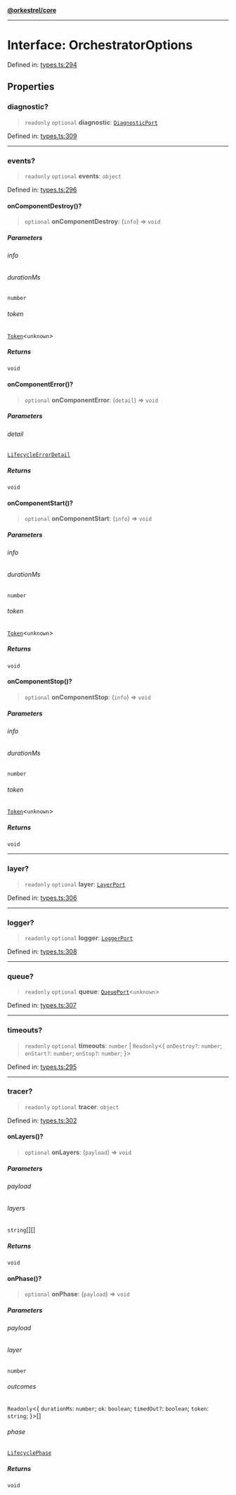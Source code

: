 [**@orkestrel/core**](../index.md)

***

# Interface: OrchestratorOptions

Defined in: [types.ts:294](https://github.com/orkestrel/core/blob/cbe5b2d7b027ca6f0f1301ef32750afb69b4764b/src/types.ts#L294)

## Properties

### diagnostic?

> `readonly` `optional` **diagnostic**: [`DiagnosticPort`](DiagnosticPort.md)

Defined in: [types.ts:309](https://github.com/orkestrel/core/blob/cbe5b2d7b027ca6f0f1301ef32750afb69b4764b/src/types.ts#L309)

***

### events?

> `readonly` `optional` **events**: `object`

Defined in: [types.ts:296](https://github.com/orkestrel/core/blob/cbe5b2d7b027ca6f0f1301ef32750afb69b4764b/src/types.ts#L296)

#### onComponentDestroy()?

> `optional` **onComponentDestroy**: (`info`) => `void`

##### Parameters

###### info

###### durationMs

`number`

###### token

[`Token`](../type-aliases/Token.md)\<`unknown`\>

##### Returns

`void`

#### onComponentError()?

> `optional` **onComponentError**: (`detail`) => `void`

##### Parameters

###### detail

[`LifecycleErrorDetail`](LifecycleErrorDetail.md)

##### Returns

`void`

#### onComponentStart()?

> `optional` **onComponentStart**: (`info`) => `void`

##### Parameters

###### info

###### durationMs

`number`

###### token

[`Token`](../type-aliases/Token.md)\<`unknown`\>

##### Returns

`void`

#### onComponentStop()?

> `optional` **onComponentStop**: (`info`) => `void`

##### Parameters

###### info

###### durationMs

`number`

###### token

[`Token`](../type-aliases/Token.md)\<`unknown`\>

##### Returns

`void`

***

### layer?

> `readonly` `optional` **layer**: [`LayerPort`](LayerPort.md)

Defined in: [types.ts:306](https://github.com/orkestrel/core/blob/cbe5b2d7b027ca6f0f1301ef32750afb69b4764b/src/types.ts#L306)

***

### logger?

> `readonly` `optional` **logger**: [`LoggerPort`](LoggerPort.md)

Defined in: [types.ts:308](https://github.com/orkestrel/core/blob/cbe5b2d7b027ca6f0f1301ef32750afb69b4764b/src/types.ts#L308)

***

### queue?

> `readonly` `optional` **queue**: [`QueuePort`](QueuePort.md)\<`unknown`\>

Defined in: [types.ts:307](https://github.com/orkestrel/core/blob/cbe5b2d7b027ca6f0f1301ef32750afb69b4764b/src/types.ts#L307)

***

### timeouts?

> `readonly` `optional` **timeouts**: `number` \| `Readonly`\<\{ `onDestroy?`: `number`; `onStart?`: `number`; `onStop?`: `number`; \}\>

Defined in: [types.ts:295](https://github.com/orkestrel/core/blob/cbe5b2d7b027ca6f0f1301ef32750afb69b4764b/src/types.ts#L295)

***

### tracer?

> `readonly` `optional` **tracer**: `object`

Defined in: [types.ts:302](https://github.com/orkestrel/core/blob/cbe5b2d7b027ca6f0f1301ef32750afb69b4764b/src/types.ts#L302)

#### onLayers()?

> `optional` **onLayers**: (`payload`) => `void`

##### Parameters

###### payload

###### layers

`string`[][]

##### Returns

`void`

#### onPhase()?

> `optional` **onPhase**: (`payload`) => `void`

##### Parameters

###### payload

###### layer

`number`

###### outcomes

`Readonly`\<\{ `durationMs`: `number`; `ok`: `boolean`; `timedOut?`: `boolean`; `token`: `string`; \}\>[]

###### phase

[`LifecyclePhase`](../type-aliases/LifecyclePhase.md)

##### Returns

`void`
